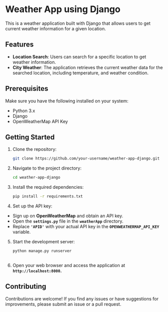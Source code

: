 # Weather App using Django

This is a weather application built with Django that allows users to get current weather information for a given location.

## Features

- **Location Search**: Users can search for a specific location to get weather information.
- **City Weather**: The application retrieves the current weather data for the searched location, including temperature, and weather condition.

## Prerequisites

Make sure you have the following installed on your system:

- Python 3.x
- Django
- OpenWeatherMap API Key

## Getting Started

1. Clone the repository:

   ```bash
   git clone https://github.com/your-username/weather-app-django.git
   
2. Navigate to the project directory:
   
   ```bash
   cd weather-app-django

3. Install the required dependencies:
   
   ```bash
   pip install -r requirements.txt
   
4. Set up the API key:

- Sign up on **OpenWeatherMap** and obtain an API key.
- Open the **`settings.py`** file in the **`weatherApp`** directory.
- Replace **`'APID'`** with your actual API key in the **`OPENWEATHERMAP_API_KEY`** variable.

5. Start the development server:
   
   ```bash
   python manage.py runserver
  
6. Open your web browser and access the application at **`http://localhost:8000`.**  
     
## Contributing

Contributions are welcome! If you find any issues or have suggestions for improvements, please submit an issue or a pull request.

